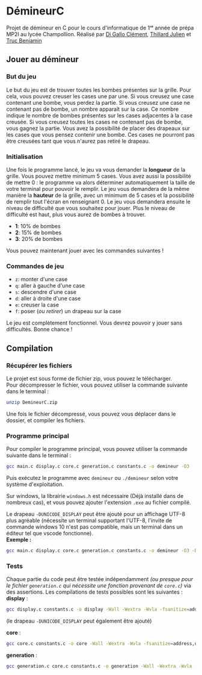 # DémineurC
Projet de démineur en C pour le cours d'informatique de 1ʳᵉ année de prépa MP2I au lycée Champollion.
Réalisé par [Di Gallo Clément](https://github.com/Merlode11), [Thillard Julien](https://github.com/supersurviveur) et [Truc Benjamin](https://github.com/TRUCBenjamin)

## Jouer au démineur 

### But du jeu
Le but du jeu est de trouver toutes les bombes présentes sur la grille. Pour cela, vous pouvez creuser les cases une par une. Si vous creusez une case contenant une bombe, vous perdez la partie. Si vous creusez une case ne contenant pas de bombe, un nombre apparaît sur la case. Ce nombre indique le nombre de bombes présentes sur les cases adjacentes à la case creusée. Si vous creusez toutes les cases ne contenant pas de bombe, vous gagnez la partie.
Vous avez la possibilité de placer des drapeaux sur les cases que vous pensez contenir une bombe. Ces cases ne pourront pas être creusées tant que vous n'aurez pas retiré le drapeau. 

### Initialisation
Une fois le programme lancé, le jeu va vous demander la **longueur** de la grille. Vous pouvez mettre minimum 5 cases. Vous avez aussi la possibilité de mettre 0 : le programme va alors déterminer automatiquement la taille de votre terminal pour pouvoir le remplir.
Le jeu vous demandera de la même manière la **hauteur** de la grille, avec un minimum de 5 cases et la possibilité de remplir tout l'écran en renseignant 0.
Le jeu vous demandera ensuite le niveau de difficulté que vous souhaitez pour jouer. Plus le niveau de difficulté est haut, plus vous aurez de bombes à trouver.
- **1**: 10% de bombes
- **2**: 15% de bombes
- **3**: 20% de bombes

Vous pouvez maintenant jouer avec les commandes suivantes !

### Commandes de jeu
- `z`: monter d'une case
- `q`: aller à gauche d'une case
- `s`: descendre d'une case
- `d`: aller à droite d'une case
- `e`: creuser la case
- `f`: poser (_ou retirer_) un drapeau sur la case

Le jeu est complètement fonctionnel. Vous devrez pouvoir y jouer sans difficultés. Bonne chance !

## Compilation
### Récupérer les fichiers
Le projet est sous forme de fichier zip, vous pouvez le télécharger. \
Pour décompresser le fichier, vous pouvez utiliser la commande suivante dans le terminal :
```bash
unzip DemineurC.zip
```

Une fois le fichier décompressé, vous pouvez vous déplacer dans le dossier, et compiler les fichiers.
### Programme principal
Pour compiler le programme principal, vous pouvez utiliser la commande suivante dans le terminal :
```bash
gcc main.c display.c core.c generation.c constants.c -o demineur -O3
```
Puis exécutez le programme avec `demineur` ou `./demineur` selon votre système d'exploitation.

Sur windows, la librairie `windows.h` est nécessaire (Déjà installé dans de nombreux cas), et vous pouvez ajouter l'extension `.exe` au fichier compilé.

Le drapeau `-DUNICODE_DISPLAY` peut être ajouté pour un affichage UTF-8 plus agréable (nécessite un terminal supportant l'UTF-8, l'invite de commande windows 10 n'est pas compatible, mais un terminal dans un éditeur tel que vscode fonctionne). \
__Exemple :__ 
```bash
gcc main.c display.c core.c generation.c constants.c -o demineur -O3 -DUNICODE_DISPLAY
```

### Tests
Chaque partie du code peut être testée indépendamment _(ou presque pour le fichier `generation.c` qui nécessite une fonction provenant de `core.c`)_ via des assertions. Les compilations de tests possibles sont les suivantes : \
__display__ : 
```bash
gcc display.c constants.c -o display -Wall -Wextra -Wvla -fsanitize=address,undefined -DTEST_DISPLAY
```
(le drapeau `-DUNICODE_DISPLAY` peut également être ajouté)

__core__ : 
```bash
gcc core.c constants.c -o core -Wall -Wextra -Wvla -fsanitize=address,undefined -DTEST_CORE
```

__generation__ : 
```bash
gcc generation.c core.c constants.c -o generation -Wall -Wextra -Wvla -fsanitize=address,undefined -DTEST_GENERATION
```